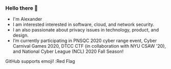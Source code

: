 ### Hello there 👋
- I'm Alexander
- I am interested interested in software, cloud, and network security. 
- I an also passionate about privacy issues in technology, product, and design.
- I’m currently participating in PNSQC 2020 cyber range event, Cyber Carnival Games 2020, DTCC CTF (in collaboration with NYU CSAW '20), and National Cyber League (NCL) 2020 Fall Season!
<!--
**aovabo/aovabo** is a ✨ _special_ ✨ repository because its `README.md` (this file) appears on your GitHub profile.
 
-  I’m currently Capturing Flags on 
- 🌱 I’m currently learning ...
- 👯 I’m looking to collaborate on ...
- 🤔 I’m looking for help with ...
- 💬 Ask me about ...
- 📫 How to reach me: ...
- 😄 Pronouns: ...
- ⚡ Fun fact: ...
-->
GitHub supports emoji!
:Red Flag
